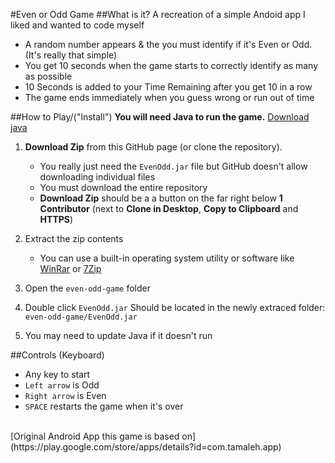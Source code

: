 #Even or Odd Game
##What is it?
A recreation of a simple Andoid app I liked and wanted to code myself

- A random number appears & the you must identify if it's Even or Odd. (It's really that simple)
- You get 10 seconds when the game starts to correctly identify as many as possible
- 10 Seconds is added to your Time Remaining after you get 10 in a row
- The game ends immediately when you guess wrong or run out of time

##How to Play/("Install")
**You will need Java to run the game.** [Download java](https://java.com/en/download/)

1. **Download Zip** from this GitHub page (or clone the repository).
    * You really just need the `EvenOdd.jar` file but GitHub doesn't allow downloading individual files
    * You must download the entire repository
    * **Download Zip** should be a a button on the far right below **1 Contributor** (next to **Clone in Desktop**, **Copy to Clipboard** and **HTTPS**)
    
1. Extract the zip contents
    * You can use a  built-in operating system utility or software like [WinRar](http://www.rarlab.com/download.htm) or [7Zip](http://www.7-zip.org/download.html)
    
3. Open the `even-odd-game` folder
4. Double click `EvenOdd.jar` Should be located in the newly extraced folder: `even-odd-game/EvenOdd.jar`
5. You may need to update Java if it doesn't run

##Controls (Keyboard)
- Any key to start
- `Left arrow` is Odd
- `Right arrow` is Even
- `SPACE` restarts the game when it's over

<br>
[Original Android App this game is based on](https://play.google.com/store/apps/details?id=com.tamaleh.app)